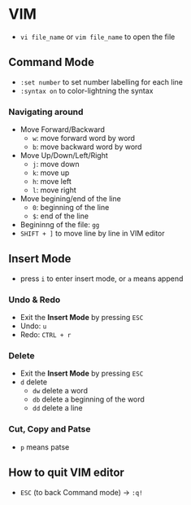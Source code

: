 # VIM
- `vi file_name` or `vim file_name` to open the file

## Command Mode
- `:set number` to set number labelling for each line
- `:syntax on` to color-lightning the syntax

### Navigating around
- Move Forward/Backward
  - `w`: move forward word by word
  - `b`: move backward word by word
- Move Up/Down/Left/Right
  - `j`: move down
  - `k`: move up
  - `h`: move left
  - `l`: move right
- Move begining/end of the line
  - `0`: beginning of the line
  - `$`: end of the line
- Begininng of the file: `gg`
- `SHIFT + ]` to move line by line in VIM editor

## Insert Mode
- press `i` to enter insert mode, or `a` means append

### Undo & Redo
- Exit the **Insert Mode** by pressing `ESC` 
- Undo: `u`
- Redo: `CTRL + r`

### Delete
- Exit the **Insert Mode** by pressing `ESC` 
- `d` delete
  - `dw` delete a word
  - `db` delete a beginning of the word
  - `dd` delete a line

### Cut, Copy and Patse
- `p` means patse
## How to quit VIM editor
- `ESC` (to back Command mode) &#8594; `:q!`
